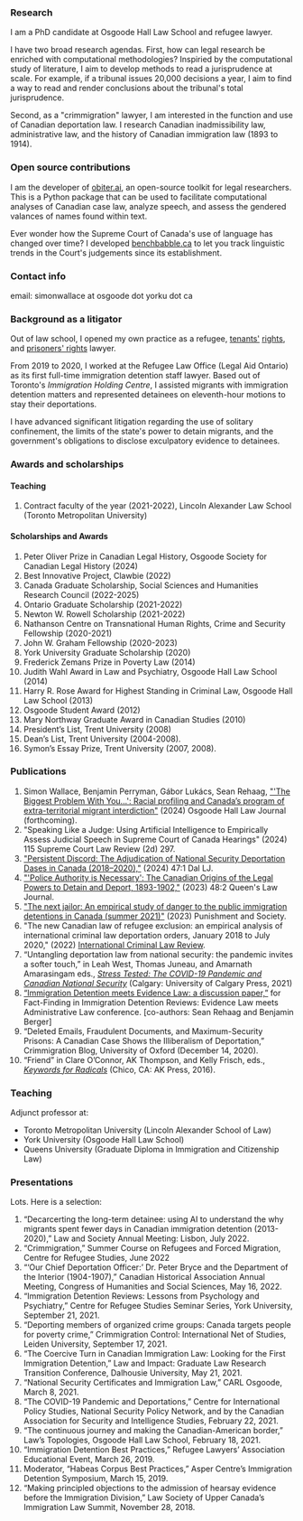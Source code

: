 ### Research

I am a PhD candidate at Osgoode Hall Law School and refugee lawyer. 

I have two broad research agendas. First, how can legal research be enriched with computational methodologies? Inspiried by the computational study of literature, I aim to develop methods to read a jurisprudence at scale. For example, if a tribunal issues 20,000 decisions a year, I aim to find a way to read and render conclusions about the tribunal's total jurisprudence.

Second, as a "crimmigration" lawyer, I am interested in the function and use of Canadian deportation law. I research Canadian inadmissibility law, administrative law, and the history of Canadian immigration law (1893 to 1914).

### Open source contributions

I am the developer of [obiter.ai](https://www.obiter.ai), an open-source toolkit for legal researchers. This is a Python package that can be used to facilitate computational analyses of Canadian case law, analyze speech, and assess the gendered valances of names found within text.

Ever wonder how the Supreme Court of Canada's use of language has changed over time? I developed [benchbabble.ca](https://www.benchbabble.ca) to let you track linguistic trends in the Court's judgements since its establishment.

### Contact info
email: simonwallace at osgoode dot yorku dot ca <br>

### Background as a litigator

Out of law school, I opened my own practice as a refugee, [tenants'](https://www.thestar.com/news/gta/2017/02/08/parkdale-tenants-take-to-the-street-to-fight-rent-hike.html) [rights](https://www.cbc.ca/radio/asithappens/friday-detroit-water-update-roma-attack-swedish-real-estate-company-and-more-1.2903412/toronto-s-parkdale-residents-fear-radical-gentrification-as-european-company-buys-up-thousands-of-apartments-1.2903419), and [prisoners' rights](https://www.canlii.org/en/ca/scc/doc/2019/2019scc29/2019scc29.html?autocompleteStr=chhina&autocompletePos=1) lawyer.

From 2019 to 2020, I worked at the Refugee Law Office (Legal Aid Ontario) as its first full-time immigration detention staff lawyer. Based out of Toronto's _Immigration Holding Centre_, I assisted migrants with  immigration detention matters and represented detainees on eleventh-hour motions to stay their deportations. 

I have advanced significant litigation regarding the use of solitary confinement, the limits of the state's power to detain migrants, and the government's obligations to disclose exculpatory evidence to detainees. 

### Awards and scholarships
#### Teaching
1. Contract faculty of the year (2021-2022), Lincoln Alexander Law School (Toronto Metropolitan University)

#### Scholarships and Awards
1. Peter Oliver Prize in Canadian Legal History, Osgoode Society for Canadian Legal History (2024)
2. Best Innovative Project, Clawbie (2022)
3. Canada Graduate Scholarship, Social Sciences and Humanities Research Council (2022-2025)
4. Ontario Graduate Scholarship (2021-2022)
5. Newton W. Rowell Scholarship (2021-2022)
6. Nathanson Centre on Transnational Human Rights, Crime and Security Fellowship (2020-2021)
7. John W. Graham Fellowship (2020-2023)
8. York University Graduate Scholarship (2020)
9. Frederick Zemans Prize in Poverty Law (2014)
10. Judith Wahl Award in Law and Psychiatry, Osgoode Hall Law School (2014)
11. Harry R. Rose Award for Highest Standing in Criminal Law, Osgoode Hall Law School (2013)
12. Osgoode Student Award (2012)
13. Mary Northway Graduate Award in Canadian Studies (2010)
14. President’s List, Trent University (2008)
15. Dean’s List, Trent University (2004-2008).
16. Symon’s Essay Prize, Trent University (2007, 2008).

### Publications
1. Simon Wallace, Benjamin Perryman, Gábor Lukács, Sean Rehaag, ["'The Biggest Problem With You…': Racial profiling and Canada’s program of extra-territorial migrant interdiction"](https://digitalcommons.osgoode.yorku.ca/cgi/viewcontent.cgi?article=1390&context=all_papers) (2024) Osgoode Hall Law Journal (forthcoming).
2. "Speaking Like a Judge: Using Artificial Intelligence to Empirically Assess Judicial Speech in Supreme Court of Canada Hearings" (2024) 115 Supreme Court Law Review (2d) 297.
3. ["Persistent Discord: The Adjudication of National Security Deportation Dases in Canada (2018–2020),"](https://papers.ssrn.com/sol3/papers.cfm?abstract_id=4497373) (2024) 47:1 Dal LJ.
4. ["'Police Authority is Necessary': The Canadian Origins of the Legal Powers to Detain and Deport, 1893-1902,"](https://papers.ssrn.com/sol3/papers.cfm?abstract_id=4497377) (2023) 48:2 Queen's Law Journal.
5. ["The next jailor: An empirical study of danger to the public immigration detentions in Canada (summer 2021)"](https://journals.sagepub.com/doi/pdf/10.1177/14624745231200787) (2023) Punishment and Society.
6. "The new Canadian law of refugee exclusion: an empirical analysis of international criminal law deportation orders, January 2018 to July 2020," (2022) [International Criminal Law Review](https://brill.com/view/journals/icla/icla-overview.xml?language=en).
7. “Untangling deportation law from national security: the pandemic invites a softer touch,” in Leah West, Thomas Juneau, and Amarnath Amarasingam eds., [_Stress Tested: The COVID-19 Pandemic and Canadian National Security_](https://prism.ucalgary.ca/bitstream/handle/1880/114134/9781773852447_OA.pdf) (Calgary: University of Calgary Press, 2021)
8. [“Immigration Detention meets Evidence Law: a discussion paper,”](https://papers.ssrn.com/sol3/papers.cfm?abstract_id=3915791) for Fact-Finding in Immigration Detention Reviews: Evidence Law meets Administrative Law conference. [co-authors: Sean Rehaag and Benjamin Berger]
9. “Deleted Emails, Fraudulent Documents, and Maximum-Security Prisons: A Canadian Case Shows the Illiberalism of Deportation,” Crimmigration Blog, University of Oxford (December 14, 2020).
10. “Friend” in Clare O’Connor, AK Thompson, and Kelly Frisch, eds., [_Keywords for Radicals_](https://www.akpress.org/keywords-for-radicals.html) (Chico, CA: AK Press, 2016).

### Teaching
Adjunct professor at:
- Toronto Metropolitan University (Lincoln Alexander School of Law)
- York University (Osgoode Hall Law School)
- Queens University (Graduate Diploma in Immigration and Citizenship Law)

### Presentations
Lots. Here is a selection:

1. “Decarcerting the long-term detainee: using AI to understand the why migrants spent fewer days in Canadian immigration detention (2013-2020),” Law and Society Annual Meeting: Lisbon, July 2022.
2. “Crimmigration,” Summer Course on Refugees and Forced Migration, Centre for Refugee Studies, June 2022
3. “‘Our Chief Deportation Officer:’ Dr. Peter Bryce and the Department of the Interior (1904-1907),” Canadian Historical Association Annual Meeting, Congress of Humanities and Social Sciences, May 16, 2022.
4. “Immigration Detention Reviews: Lessons from Psychology and Psychiatry,” Centre for Refugee Studies Seminar Series, York University, September 21, 2021.
5. “Deporting members of organized crime groups: Canada targets people for poverty crime,” Crimmigration Control: International Net of Studies, Leiden University, September 17, 2021.
6. “The Coercive Turn in Canadian Immigration Law: Looking for the First Immigration Detention,” Law and Impact: Graduate Law Research Transition Conference, Dalhousie University, May 21, 2021.
7. “National Security Certificates and Immigration Law,” CARL Osgoode, March 8, 2021.
8. “The COVID-19 Pandemic and Deportations,” Centre for International Policy Studies, National Security Policy Network, and by the Canadian Association for Security and Intelligence Studies, February 22, 2021.
9. “The continuous journey and making the Canadian-American border,” Law’s Topologies, Osgoode Hall Law School, February 18, 2021.
10. “Immigration Detention Best Practices,” Refugee Lawyers’ Association Educational Event, March 26, 2019.
11. Moderator, “Habeas Corpus Best Practices,” Asper Centre’s Immigration Detention Symposium, March 15, 2019.
12. “Making principled objections to the admission of hearsay evidence before the Immigration Division,” Law Society of Upper Canada’s Immigration Law Summit, November 28, 2018.
